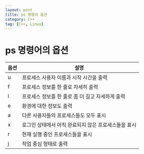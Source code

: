```yaml
---
layout: post
title: ps 명령어 옵션
category: C++
tag: [C++, Linux]
---
```

# ps 명령어의 옵션

옵션 | 설명
---|---
u | 프로세스 사용자 이름과 시작 시간을 출력
f | 프로세스 정보를 한 줄로 자세히 출력
l | 프로세스 정보를 한 줄로 좀 더 길고 자세하게 출력
e | 환경에 대한 정보도 출력
a | 다른 사용자들의 프로세스들도 모두 표시
x | 로그인 상태에서 아직 완료되지 않은 프로세스들을 표시
r | 현재 실행 중인 프로세스들을 표시
j | 작업 중심 형태로 출력